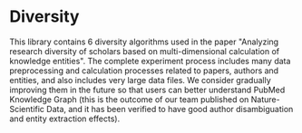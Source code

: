 # Diversity
This library contains 6 diversity algorithms used in the paper "Analyzing research diversity of scholars based on multi-dimensional calculation of knowledge entities". 
The complete experiment process includes many data preprocessing and calculation processes related to papers, authors and entities, and also includes very large data files. We consider gradually improving them in the future so that users can better understand PubMed Knowledge Graph (this is the outcome of our team published on Nature-Scientific Data, and it has been verified to have good author disambiguation and entity extraction effects).
